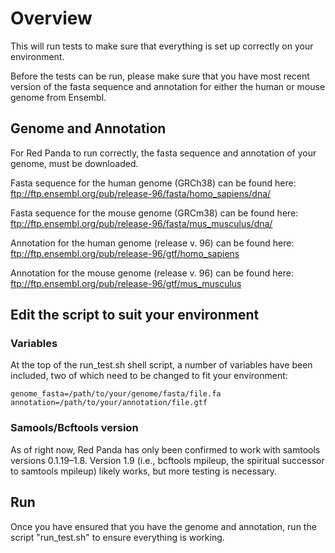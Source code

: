 # Overview
This will run tests to make sure that everything is set up correctly on your environment.

Before the tests can be run, please make sure that you have most recent version of the fasta sequence and annotation for either the human or mouse genome from Ensembl. 

## Genome and Annotation

For Red Panda to run correctly, the fasta sequence and annotation of your genome, must be downloaded. 

Fasta sequence for the human genome (GRCh38) can be found here: ftp://ftp.ensembl.org/pub/release-96/fasta/homo_sapiens/dna/

Fasta sequence for the mouse genome (GRCm38) can be found here: ftp://ftp.ensembl.org/pub/release-96/fasta/mus_musculus/dna/

Annotation for the human genome (release v. 96) can be found here: ftp://ftp.ensembl.org/pub/release-96/gtf/homo_sapiens

Annotation for the mouse genome (release v. 96) can be found here: ftp://ftp.ensembl.org/pub/release-96/gtf/mus_musculus

## Edit the script to suit your environment

### Variables
At the top of the run_test.sh shell script, a number of variables have been included, two of which need to be changed to fit your environment:

    genome_fasta=/path/to/your/genome/fasta/file.fa
    annotation=/path/to/your/annotation/file.gtf
    
### Samools/Bcftools version
As of right now, Red Panda has only been confirmed to work with samtools versions 0.1.19–1.8. Version 1.9 (i.e., bcftools mpileup, the spiritual successor to samtools mpileup) likely works, but more testing is necessary.

## Run
Once you have ensured that you have the genome and annotation, run the script "run_test.sh" to ensure everything is working.
